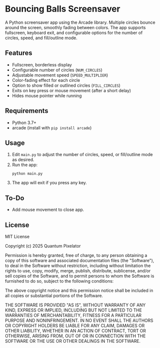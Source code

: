 # Bouncing Balls Screensaver

A Python screensaver app using the Arcade library. Multiple circles bounce around the screen, smoothly fading between colors. The app supports fullscreen, keyboard exit, and configurable options for the number of circles, speed, and fill/outline mode.

## Features
- Fullscreen, borderless display
- Configurable number of circles (`NUM_CIRCLES`)
- Adjustable movement speed (`SPEED_MULTIPLIER`)
- Color-fading effect for each circle
- Option to show filled or outlined circles (`FILL_CIRCLES`)
- Exits on key press or mouse movement (after a short delay)
- Hides mouse pointer while running

## Requirements
- Python 3.7+
- arcade (install with `pip install arcade`)

## Usage
1. Edit `main.py` to adjust the number of circles, speed, or fill/outline mode as desired.
2. Run the app:
   ```
   python main.py
   ```
3. The app will exit if you press any key.

## To-Do
- Add mouse movement to close app.

## License

MIT License

Copyright (c) 2025 Quantum Pixelator

Permission is hereby granted, free of charge, to any person obtaining a copy
of this software and associated documentation files (the "Software"), to deal
in the Software without restriction, including without limitation the rights
to use, copy, modify, merge, publish, distribute, sublicense, and/or sell
copies of the Software, and to permit persons to whom the Software is
furnished to do so, subject to the following conditions:

The above copyright notice and this permission notice shall be included in all
copies or substantial portions of the Software.

THE SOFTWARE IS PROVIDED "AS IS", WITHOUT WARRANTY OF ANY KIND, EXPRESS OR
IMPLIED, INCLUDING BUT NOT LIMITED TO THE WARRANTIES OF MERCHANTABILITY,
FITNESS FOR A PARTICULAR PURPOSE AND NONINFRINGEMENT. IN NO EVENT SHALL THE
AUTHORS OR COPYRIGHT HOLDERS BE LIABLE FOR ANY CLAIM, DAMAGES OR OTHER
LIABILITY, WHETHER IN AN ACTION OF CONTRACT, TORT OR OTHERWISE, ARISING FROM,
OUT OF OR IN CONNECTION WITH THE SOFTWARE OR THE USE OR OTHER DEALINGS IN THE
SOFTWARE.
